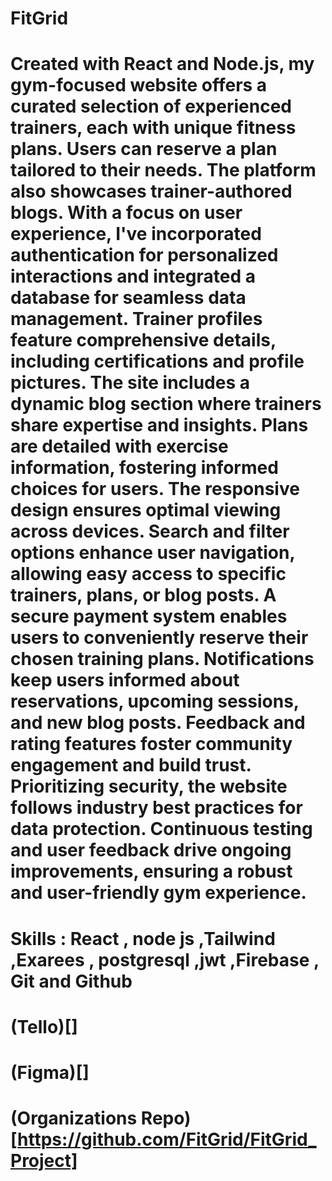 # FitGrid
# Created with React and Node.js, my gym-focused website offers a curated selection of experienced trainers, each with unique fitness plans. Users can reserve a plan tailored to their needs. The platform also showcases trainer-authored blogs. With a focus on user experience, I've incorporated authentication for personalized interactions and integrated a database for seamless data management. Trainer profiles feature comprehensive details, including certifications and profile pictures. The site includes a dynamic blog section where trainers share expertise and insights. Plans are detailed with exercise information, fostering informed choices for users. The responsive design ensures optimal viewing across devices. Search and filter options enhance user navigation, allowing easy access to specific trainers, plans, or blog posts. A secure payment system enables users to conveniently reserve their chosen training plans. Notifications keep users informed about reservations, upcoming sessions, and new blog posts. Feedback and rating features foster community engagement and build trust. Prioritizing security, the website follows industry best practices for data protection. Continuous testing and user feedback drive ongoing improvements, ensuring a robust and user-friendly gym experience.
# Skills : React , node js ,Tailwind ,Exarees , postgresql ,jwt ,Firebase , Git and Github
# (Tello)[] 
# (Figma)[] 
# (Organizations Repo)[https://github.com/FitGrid/FitGrid_Project]